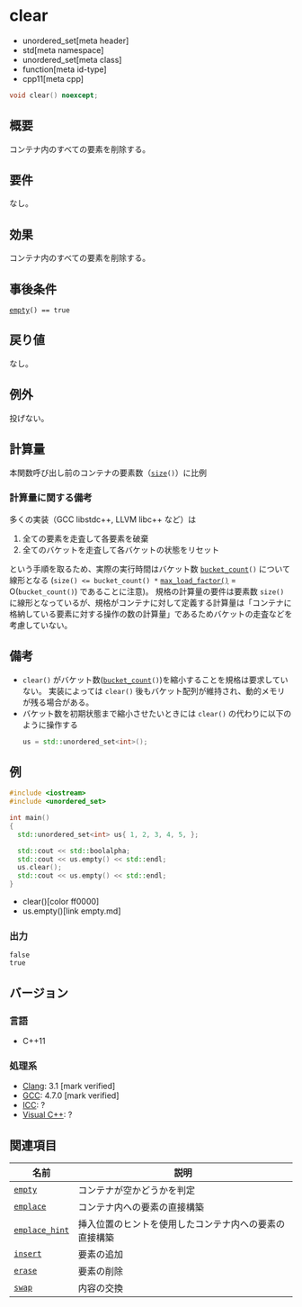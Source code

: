 # clear
* unordered_set[meta header]
* std[meta namespace]
* unordered_set[meta class]
* function[meta id-type]
* cpp11[meta cpp]

```cpp
void clear() noexcept;
```

## 概要
コンテナ内のすべての要素を削除する。


## 要件
なし。


## 効果
コンテナ内のすべての要素を削除する。


## 事後条件
[`empty`](empty.md)`() == true`


## 戻り値
なし。


## 例外
投げない。


## 計算量
本関数呼び出し前のコンテナの要素数（[`size`](size.md)`()`）に比例

### 計算量に関する備考
多くの実装（GCC libstdc++, LLVM libc++ など）は

1. 全ての要素を走査して各要素を破棄
2. 全てのバケットを走査して各バケットの状態をリセット

という手順を取るため、実際の実行時間はバケット数 [`bucket_count`](bucket_count.md)`()` について線形となる (`size() <= bucket_count() *` [`max_load_factor()`](max_load_factor.md) = O(`bucket_count()`) であることに注意)。
規格の計算量の要件は要素数 `size()` に線形となっているが、規格がコンテナに対して定義する計算量は「コンテナに格納している要素に対する操作の数の計算量」であるためバケットの走査などを考慮していない。


## 備考
- `clear()` がバケット数([`bucket_count`](bucket_count.md)`()`)を縮小することを規格は要求していない。
実装によっては `clear()` 後もバケット配列が維持され、動的メモリが残る場合がある。
- バケット数を初期状態まで縮小させたいときには `clear()` の代わりに以下のように操作する
    ```cpp
    us = std::unordered_set<int>();
    ```


## 例
```cpp example
#include <iostream>
#include <unordered_set>

int main()
{
  std::unordered_set<int> us{ 1, 2, 3, 4, 5, };

  std::cout << std::boolalpha;
  std::cout << us.empty() << std::endl;
  us.clear();
  std::cout << us.empty() << std::endl;
}
```
* clear()[color ff0000]
* us.empty()[link empty.md]

### 出力
```
false
true
```

## バージョン
### 言語
- C++11

### 処理系
- [Clang](/implementation.md#clang): 3.1 [mark verified]
- [GCC](/implementation.md#gcc): 4.7.0 [mark verified]
- [ICC](/implementation.md#icc): ?
- [Visual C++](/implementation.md#visual_cpp): ?

## 関連項目

| 名前                                | 説明                                                   |
|-------------------------------------|--------------------------------------------------------|
| [`empty`](empty.md)               | コンテナが空かどうかを判定                             |
| [`emplace`](emplace.md)           | コンテナ内への要素の直接構築                           |
| [`emplace_hint`](emplace_hint.md) | 挿入位置のヒントを使用したコンテナ内への要素の直接構築 |
| [`insert`](insert.md)             | 要素の追加                                             |
| [`erase`](erase.md)               | 要素の削除                                             |
| [`swap`](swap.md)                 | 内容の交換                                             |
